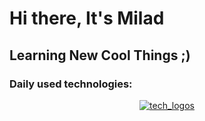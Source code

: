 # Hi there, It's Milad

## Learning New Cool Things ;)


### Daily used technologies:

<p style="text-align: center">
  <a href="https://skillicons.dev">
    <img src="https://skillicons.dev/icons?i=python,javascript,django,docker,git,github,gitlab,html,css,heroku,linux,postgresql,redis,vscode"  alt="tech_logos"/>
  </a>
</p>
